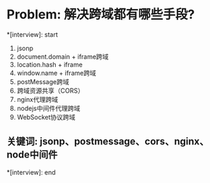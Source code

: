 # Problem: 解决跨域都有哪些手段?

*[interview]: start
1. jsonp
2. document.domain + iframe跨域
3. location.hash + iframe
4. window.name + iframe跨域
5. postMessage跨域
6. 跨域资源共享（CORS）
7. nginx代理跨域
8. nodejs中间件代理跨域
9. WebSocket协议跨域

## 关键词: jsonp、postmessage、cors、nginx、node中间件
*[interview]: end
